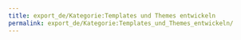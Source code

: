 ```yaml
---
title: export_de/Kategorie:Templates und Themes entwickeln
permalink: export_de/Kategorie:Templates_und_Themes_entwickeln/
---
```


